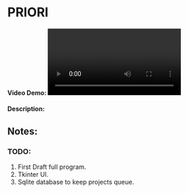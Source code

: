# PRIORI

#### Video Demo: <Video URL>
#### Description:

## Notes:

### TODO:
1. First Draft full program.
2. Tkinter UI.
3. Sqlite database to keep projects queue.